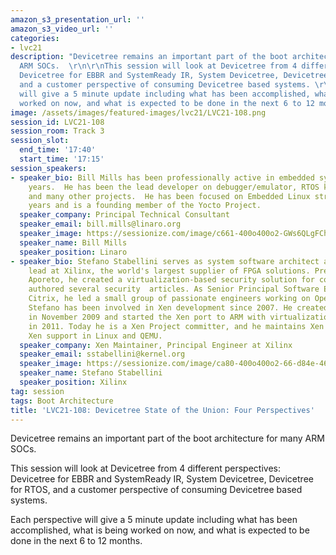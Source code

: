 ```yaml
---
amazon_s3_presentation_url: ''
amazon_s3_video_url: ''
categories:
- lvc21
description: "Devicetree remains an important part of the boot architecture for many
  ARM SOCs.  \r\n\r\nThis session will look at Devicetree from 4 different perspectives:
  Devicetree for EBBR and SystemReady IR, System Devicetree, Devicetree for RTOS,
  and a customer perspective of consuming Devicetree based systems. \r\n\r\nEach perspective
  will give a 5 minute update including what has been accomplished, what is being
  worked on now, and what is expected to be done in the next 6 to 12 months."
image: /assets/images/featured-images/lvc21/LVC21-108.png
session_id: LVC21-108
session_room: Track 3
session_slot:
  end_time: '17:40'
  start_time: '17:15'
session_speakers:
- speaker_bio: Bill Mills has been professionally active in embedded systems for 34
    years.  He has been the lead developer on debugger/emulator, RTOS kernel, VoIP,
    and many other projects.  He has been focused on Embedded Linux strategy for 12
    years and is a founding member of the Yocto Project.
  speaker_company: Principal Technical Consultant
  speaker_email: bill.mills@linaro.org
  speaker_image: https://sessionize.com/image/c661-400o400o2-GWs6QLgFChHHLHfzVtQi5i.jpg
  speaker_name: Bill Mills
  speaker_position: Linaro
- speaker_bio: Stefano Stabellini serves as system software architect and virtualization
    lead at Xilinx, the world's largest supplier of FPGA solutions. Previously, at
    Aporeto, he created a virtualization-based security solution for containers and
    authored several security  articles. As Senior Principal Software Engineer in
    Citrix, he led a small group of passionate engineers working on Open Source projects.
    Stefano has been involved in Xen development since 2007. He created libxenlight
    in November 2009 and started the Xen port to ARM with virtualization extensions
    in 2011. Today he is a Xen Project committer, and he maintains Xen on ARM and
    Xen support in Linux and QEMU.
  speaker_company: Xen Maintainer, Principal Engineer at Xilinx
  speaker_email: sstabellini@kernel.org
  speaker_image: https://sessionize.com/image/ca80-400o400o2-66-d84e-46b6-801e-404110a5fd97.60669a8d-e75e-47b0-828f-74345e346ce7.png
  speaker_name: Stefano Stabellini
  speaker_position: Xilinx
tag: session
tags: Boot Architecture
title: 'LVC21-108: Devicetree State of the Union: Four Perspectives'
---
```


Devicetree remains an important part of the boot architecture for many ARM SOCs.  

This session will look at Devicetree from 4 different perspectives: Devicetree for EBBR and SystemReady IR, System Devicetree, Devicetree for RTOS, and a customer perspective of consuming Devicetree based systems. 

Each perspective will give a 5 minute update including what has been accomplished, what is being worked on now, and what is expected to be done in the next 6 to 12 months.